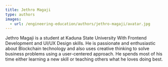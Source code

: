```yaml
---
title: Jethro Magaji
type: authors
images:
  - url: /engineering-education/authors/jethro-magaji/avatar.jpg 
---
```

Jethro Magaji is a student at Kaduna State University With Frontend Development and UI/UX Design skills. He is passionate and enthusiastic about Blockchain technology and also uses creative thinking to solve business problems using a user-centered approach. He spends most of his time either learning a new skill or teaching others what he loves doing best.
